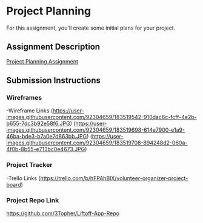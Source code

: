 # Project Planning
For this assignment, you'll create some initial plans for your project.

## Assignment Description
[Project Planning Assignment](https://education.launchcode.org/liftoff/modules/assignments/project-planning)

## Submission Instructions

### Wireframes
-Wireframe Links
(https://user-images.githubusercontent.com/92304659/183519542-910dac6c-fcff-4e2b-b655-7dc3b92e58f6.JPG)
(https://user-images.githubusercontent.com/92304659/183519698-614e7900-e1a9-46ba-bde3-b7a0e7d863bb.JPG)
(https://user-images.githubusercontent.com/92304659/183519708-894248d2-060a-4f0b-8b55-e713bc0e4673.JPG)


### Project Tracker

-Trello Links
(https://trello.com/b/hFPAhBlX/volunteer-organizer-project-board)

### Project Repo Link

https://github.com/3Topher/Liftoff-App-Repo
